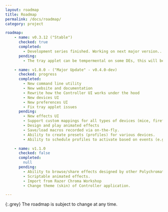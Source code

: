 ```yaml
---
layout: roadmap
title: Roadmap
permalink: /docs/roadmap/
category: project

roadmap:
    - name: v0.3.12 ("Stable")
      checked: true
      completed:
        - Development series finished. Working on next major version...
      pending:
        - The tray applet can be tempermental on some DEs, this will be addressed in next version.

    - name: v1.0.0 - ("Major Update" - v0.4.0-dev)
      checked: progress
      completed:
        - New command line utility
        - New website and documentation
        - Rewrite how the Controller UI works under the hood
        - New devices UI
        - New preferences UI
        - Fix tray applet issues
      pending:
        - New effects UI
        - Support custom mappings for all types of devices (mice, firefly, etc)
        - Design and play animated effects
        - Save/load macros recorded via on-the-fly.
        - Ability to create presets (profiles) for various devices.
        - Ability to schedule profiles to activate based on events (e.g. at login)

    - name: v1.1.0
      checked: false
      completed:
        null
      pending:
        - Ability to browse/share effects designed by other Polychromatic users.
        - Scriptable animated effects.
        - Import from Razer Chroma Workshop
        - Change theme (skin) of Controller application.

---
```


{:.grey}
The roadmap is subject to change at any time.

